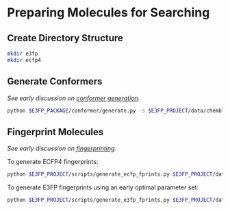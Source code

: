 # Preparing Molecules for Searching

## Create Directory Structure

```bash
mkdir e3fp
mkdir ecfp4
```

## Generate Conformers

*See early discussion on [conformer generation](../../conformer_generation).*

```bash
python $E3FP_PACKAGE/conformer/generate.py -s $E3FP_PROJECT/data/chembl20_zinc_in-stock_mw800_unique_proto.smi.bz2 -o conformers_proto_rms0.5 --pool_multiplier 2 -r 0.5 -C 2
```

## Fingerprint Molecules

*See early discussion on [fingerprinting](../../crossvalidation/sea/README.md).*

To generate ECFP4 fingerprints:

```bash
python $E3FP_PROJECT/scripts/generate_ecfp_fprints.py $E3FP_PROJECT/data/chembl20_zinc_in-stock_mw800_unique_proto.smi.bz2 -o ecfp4/molecules.csv.bz2 -l ecfp4/fp_log.txt
```

To generate E3FP fingerprints using an early optimal parameter set:

```bash
python $E3FP_PROJECT/scripts/generate_e3fp_fprints.py $E3FP_PROJECT/data/chembl20_zinc_in-stock_mw800_unique_proto.smi.bz2 $E3FP_PROJECT/data/early_params.cfg --sdf_dir conformers_proto_rms0.5 -o e3fp/molecules.csv.bz2 -l e3fp/fp_log.txt
```
